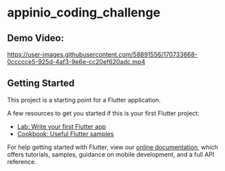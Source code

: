 # appinio_coding_challenge

## Demo Video:




https://user-images.githubusercontent.com/58891556/170733668-0ccccce5-925d-4af3-9e6e-cc20ef620adc.mp4


## Getting Started

This project is a starting point for a Flutter application.

A few resources to get you started if this is your first Flutter project:

- [Lab: Write your first Flutter app](https://flutter.dev/docs/get-started/codelab)
- [Cookbook: Useful Flutter samples](https://flutter.dev/docs/cookbook)

For help getting started with Flutter, view our
[online documentation](https://flutter.dev/docs), which offers tutorials,
samples, guidance on mobile development, and a full API reference.
